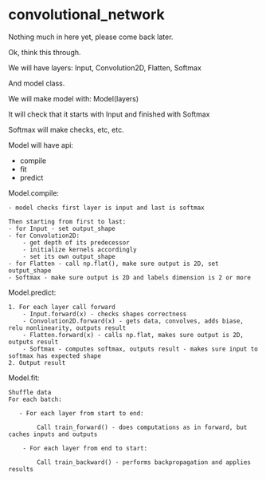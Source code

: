 # convolutional_network
Nothing much in here yet, please come back later.

Ok, think this through.

We will have layers:
Input, Convolution2D, Flatten, Softmax

And model class.

We will make model with:
Model(layers)

It will check that it starts with Input and finished with Softmax

Softmax will make checks, etc, etc.

Model will have api:
- compile
- fit
- predict

Model.compile:

    - model checks first layer is input and last is softmax

    Then starting from first to last:
    - for Input - set output_shape
    - for Convolution2D:
        - get depth of its predecessor
        - initialize kernels accordingly
        - set its own output_shape
    - for Flatten - call np.flat(), make sure output is 2D, set output_shape
    - Softmax - make sure output is 2D and labels dimension is 2 or more

Model.predict:

    1. For each layer call forward
        - Input.forward(x) - checks shapes correctness
        - Convolution2D.forward(x) - gets data, convolves, adds biase, relu nonlinearity, outputs result
        - Flatten.forward(x) - calls np.flat, makes sure output is 2D, outputs result
        - Softmax - computes softmax, outputs result - makes sure input to softmax has expected shape
    2. Output result

Model.fit:

    Shuffle data
    For each batch:

       - For each layer from start to end:

            Call train_forward() - does computations as in forward, but caches inputs and outputs

        - For each layer from end to start:

            Call train_backward() - performs backpropagation and applies results

